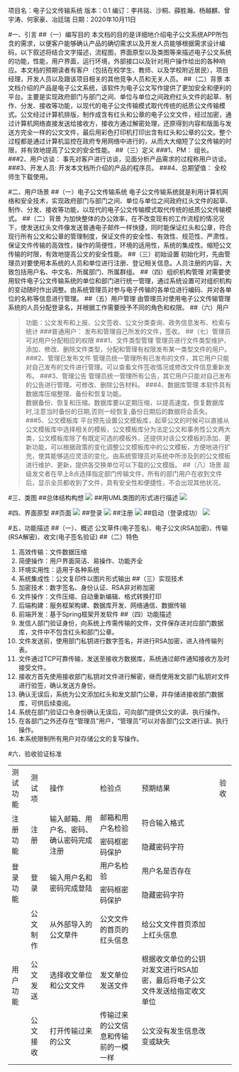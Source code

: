 项目名：电子公文传输系统
版本：0.1
编订：李祎铭、沙桐、薛胜瀚、杨越麒、曾宇涛、何家豪、冶廷瑞
日期：2020年10月11日

#一、引言
##（一）编写目的
本文档的目的是详细地介绍电子公文系统APP所包含的需求，以便客户能够确认产品的确切需求以及开发人员能够根据需求设计编码，以下叙述将结合文字描述，流程图，界面原型以及类图等来描述电子公文系统的功能，性能，用户界面，运行环境，外部接口以及针对用户操作给出的各种响应。本文档的预期读者有客户（包括在校学生、教师、以及学校附近居民），项目经理，开发人员以及跟该项目相关的其他竞争人员和无关人员。
##（二）背景
本文档介绍的产品是电子公文系统，该软件为电子公文写作提供了更加安全和便利的平台。主要是实现政府部门与部门之间、单位与单位之间政府红头文件的起草、制作、分发、接收等功能，以现代的电子公文传输模式取代传统的纸质公文传输模式。公文经过计算机排版，制作成含有红头和公章的电子公文文件，经过加密，通过计算机网络直接发送给接收方，接收方通过解密处理，还原得到内容和版面与发送方完全一样的公文文件，最后用彩色打印机打印出含有红头和公章的公文。整个过程都是通过计算机监控在政府专用网络中进行的，从而大大缩短了公文传输的时限，并有效地提高了公文的安全性能。
##（三）定义
###1、PM：
组长。
###2、用户访谈：
事先对客户进行访谈，见面分析产品需求的过程称用户访谈。
###3、开发人员:
开发本文档所介绍的产品的程序员。
###4、总期望值：
全校师生下载使用。

#二、用户场景
##（一）电子公文传输系统
电子公文传输系统就是利用计算机网络和安全技术，实现政府部门与部门之间、单位与单位之间政府红头文件的起草、制作、分发、接收等功能，以现代的电子公文传输模式取代传统的纸质公文传输模式。
##（二）背景
为加快整体的办公效率，在不改变现有的工作流程的情况况下，使发送红头文件像发送普通电子邮件一样快捷，同时能保证红头和公章，符合现行所有公文和公章的管理制度，保证文件的安全性、有效性、规范性、严肃性，保证文件传输的高效性，操作的简便性，环境的适用性，系统的集成性。缩短公文传输的时限，有效地提高公文的安全性能。
##（三）初始设置
初始化时，先由管理员对要使用本系统的人员和单位进行注册、登记相关信息。人员注册的内容，大致包括用户名、中文名、所属部门、所属群组。
##（四）组织机构管理
对需要使用软件电子公文传输系统的单位和部门进行统一管理，通过系统设置可对组织机构的变动随时作出调整。由系统管理员对参与电子传输的各单位进行编码、并对各单位的名称等信息进行管理。
##（五）用户管理
由管理员对使用电子公文传输管理系统的人员分配登录名，并根据工作需要授予不同的角色和权限。
##（六）用户
>功能：公文发布和上报、公文签收、公文分类查询、政务信息发布、检索与统计 
###普通用户：
发布和管理自己所发的文件，签收。
##（七）管理员
>可对用户分配相应的权限
###1、文件类型管理
管理员进行文件类型维护，添加、修改、删除文件类型，分配和管理有权限发布某一类型文件的用户。 
###2、管理已发布文件
管理员统一管理所有已发布的文件，其它用户只能对自己发布的文件进行管理。可以查看文件签收情况或修改文件信息重新发布。 
###3、管理公告
管理员统一管理所有公告，其它用户只能对自己发布的公告进行管理。可修改、删除公告材料。
###4、数据库管理
本软件具有数据库压缩整理、备份和恢复功能。    
数据备份、恢复和压缩。数据库要以定期压缩，以提高速度。恢复数据库时,注意当时备份的日期,否则一经恢复,备份日期后的数据将会丢失。
###5、公文模板库
平台预先设置公文模板库，起草公文的时候可以直接从公文模板库中选择相关的模板，公文模板库分为法定公文和事务性公文两大类，公文模板库除了有既定可选的模板外，还提供对该公文模板的添加、更新功能，可以根据政策的变化调整公文模板库中的公文模板，方便地进行扩充，使其能够适应灵活的变化。由系统管理员对系统中所涉及到的公文模板进行维护、更新，提供各交换单位可以下载的公文模版。
##（八）场景
超级发文者在早上8点选择指定部门传输文件，所有的部门用户在收到文件后，显示全员都收到了文件，具有安全性和便捷性，不会出现其他状况。

#三、类图
##总体结构构想
![](https://img2020.cnblogs.com/blog/2178151/202010/2178151-20201011213310568-135541390.png)
##用UML类图的形式进行描述
![](https://img2020.cnblogs.com/blog/2178151/202010/2178151-20201011213357251-735269628.jpg)



#四、界面原型
##页面
![](https://img2020.cnblogs.com/blog/2178151/202010/2178151-20201011214126234-930201517.png)
##登录
![](https://img2020.cnblogs.com/blog/2178151/202010/2178151-20201011214214884-1464546333.png)
##注册
![](https://img2020.cnblogs.com/blog/2178151/202010/2178151-20201011214317318-1606040297.png)
##启动（登录成功）
![](https://img2020.cnblogs.com/blog/2178151/202010/2178151-20201011214402862-1738715958.png)

#五、功能描述
##（一）、概述
公文草件(电子签名)、电子公文(RSA加密)、传输(RSA解密)、收文(电子签名验证)
##（二）特色
1. 高效传输：文件数据压缩
2. 简便操作：用户界面简洁、易操作、功能齐全
3. 环境实用性：适用于各种系统
4. 系统集成性：公文复印件以图片形式输出
##（三）实现技术
1. 加密技术：数字签名、身份认证、RSA非对称加密
2. 文件操作：文件压缩、自动重新编辑、格式转换打印
3. 后端构建：服务框架构建、数据库开发、网络通信、数据传输
4. 前端开发：基于Spring框架开发软件
##（四）功能描述
1. 发信人部门验证身份，向系统上传需传输的文件，文件保存进对应部门数据库，文件中不包含红头和部门公章。
2. 文件发送前，使用部门私钥进行数字签名，并进行RSA加密，进入待传输列表。
3. 文件通过TCP可靠传输，发送至接收方数据库，系统通过邮件通知接收方及时接受文件。
4. 接收方首先使用接收部门私钥对文件进行解密，继而使用发文部门私钥对文件进行验签，确认发送方身份。
5. 确认无误后，系统为公文添加红头和发文部门公章，并存储进接收部门数据库，可供后续查阅。
6. 系统在部门验证口令身份确认无误后，可向部门提供公文的读、执行操作。
7. 在各部门之外还存在“管理员”用户，“管理员”可以对各部门公文进行读、执行操作。
8. 本系统限制所有用户对存储公文的复写操作。

#六、验收验证标准
<table>
<tr>
<td>测试功能</td>
<td>测试项</td>
<td>操作</td>
<td>检验点</td>
<td>预期结果</td>
<td>验收</td>
</tr>
<tr>
<td rowspan="2">注册功能</td>
<td rowspan="2">注册</td>
<td rowspan="2">输入邮箱、用户名、密码、确认密码完成注册</td>
<td>邮箱和用户名检验</td>
<td>符合输入格式</td>
<td></td>
</tr>
<tr>
<td>密码框密码保护</td>
<td>隐藏密码字符</td>
<td></td>
</tr>
<tr>
<td rowspan="2">登录功能</td>
<td rowspan="2">登录</td>
<td rowspan="2">输入用户名和密码完成登陆</td>
<td>用户名检验</td>
<td>用户名是否存在</td>
<td></td>
</tr>
<tr>
<td>密码框密码保护</td>
<td>隐藏密码字符</td>
<td></td>
</tr>
<tr>
<td rowspan="3">用户功能</td>
<td>公文制作</td>
<td>从外部导入的公文草件</td>
<td>公文文件的首页的红头信息</td>
<td>给公文文件首页添加上红头信息</td>
<td></td>
</tr>
<tr>
<td>公文发送</td>
<td>选择收文单位和公文文件</td>
<td>发文单位发送文件</td>
<td>根据收文单位的公钥对发文进行RSA加密，最后将电子公文文件发送给指定收文单位</td>
<td></td>
</tr>
</tr>
<tr>
<td>公文接收</td>
<td>打开传输过来的公文</td>
<td>传输过来的公文信息和传输前的一模一样</td>
<td>公文没有发生信息改变或缺失</td>
<td></td>
</tr>
</table>